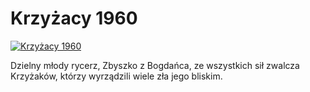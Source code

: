 Krzyżacy 1960 
=============
[![Krzyżacy 1960 ](http://vidos.pl/images/player.gif)](http://vidos.pl/krzyzacy-1960)

 Dzielny młody rycerz, Zbyszko z Bogdańca, ze wszystkich sił zwalcza Krzyżaków, którzy wyrządzili wiele zła jego bliskim.
